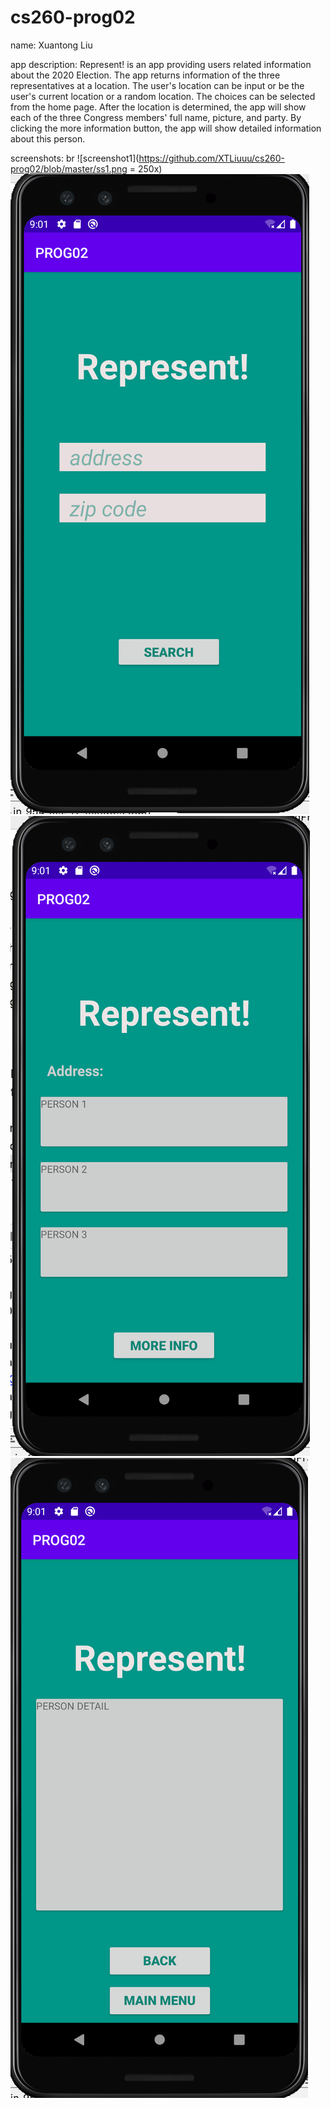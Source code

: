 # cs260-prog02

name: Xuantong Liu 

app description: Represent! is an app providing users related information about the 2020 Election. The app returns information of the three representatives at a location. The user's location can be input or be the user's current location or a random location. The choices can be selected from the home page. After the location is determined, the app will show each of the three Congress members' full name, picture, and party. By clicking the more information button, the app will show detailed information about this person.

screenshots:
br
![screenshot1](https://github.com/XTLiuuu/cs260-prog02/blob/master/ss1.png = 250x)
![screenshot2](https://github.com/XTLiuuu/cs260-prog02/blob/master/ss2.png)
![screenshot3](https://github.com/XTLiuuu/cs260-prog02/blob/master/ss3.png)
![screenshot4](https://github.com/XTLiuuu/cs260-prog02/blob/master/ss4.png)
